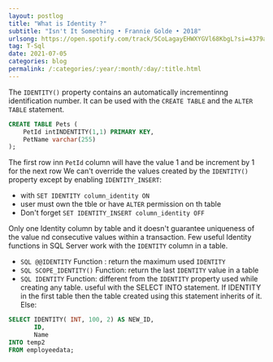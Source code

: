 ```yaml
---
layout: postlog
title: "What is Identity ?"
subtitle: "Isn't It Something • Frannie Golde • 2018"
urlsong: https://open.spotify.com/track/5CoLagayEHWXYGVl68KbgL?si=4379a9c12721495b
tag: T-Sql
date: 2021-07-05
categories: blog
permalink: /:categories/:year/:month/:day/:title.html
---
```

The `IDENTITY()` property contains an automatically incrementinng identification number. It can be used with the `CREATE TABLE` and the  `ALTER TABLE` statement. 

```sql
CREATE TABLE Pets (
    PetId intINDENTITY(1,1) PRIMARY KEY,
    PetName varchar(255)
);
```

    
The first row inn `PetId` column will have the value 1 and be increment by 1 for the next row 
We can't override the values created by the `IDENTITY()` property except by enabling `IDENTITY_INSERT`:
- with `SET IDENTITY column_identity ON`
- user must own the tble or have `ALTER` permission on th table
- Don't forget `SET IDENTITY_INSERT column_identity OFF`

Only one Identity column by table and it doesn't guarantee uniqueness of the value nd  consecutive values  within a transaction. Few useful Identity functions in SQL Server work with the `IDENTITY` column in a table.
- `SQL @@IDENTITY` Function : return the maximum used `IDENTITY`
- `SQL SCOPE_IDENTITY()` Function: return the last `IDENTITY` value in a table
- `SQL IDENTITY` Function: different from the `IDENTITY` property used while creating any table. useful with the SELECT INTO statement. If IDENTITY in the first table then the table created using this statement inherits of it. Else:
```sql
SELECT IDENTITY( INT, 100, 2) AS NEW_ID, 
       ID, 
       Name
INTO temp2
FROM employeedata;
```
